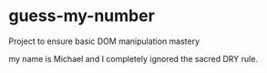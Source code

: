 # guess-my-number

Project to ensure basic DOM manipulation mastery

my name is Michael and I completely ignored the sacred DRY rule.
